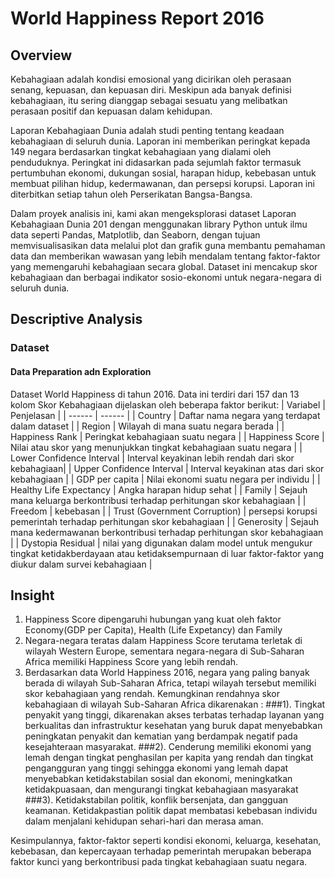 # World Happiness Report 2016

## Overview
Kebahagiaan adalah kondisi emosional yang dicirikan oleh perasaan senang, kepuasan, dan kepuasan diri. Meskipun ada banyak definisi kebahagiaan, itu sering dianggap sebagai sesuatu yang melibatkan perasaan positif dan kepuasan dalam kehidupan.

Laporan Kebahagiaan Dunia adalah studi penting tentang keadaan kebahagiaan di seluruh dunia. Laporan ini memberikan peringkat kepada 149 negara berdasarkan tingkat kebahagiaan yang dialami oleh penduduknya. Peringkat ini didasarkan pada sejumlah faktor termasuk pertumbuhan ekonomi, dukungan sosial, harapan hidup, kebebasan untuk membuat pilihan hidup, kedermawanan, dan persepsi korupsi. Laporan ini diterbitkan setiap tahun oleh Perserikatan Bangsa-Bangsa.

Dalam proyek analisis ini, kami akan mengeksplorasi dataset Laporan Kebahagiaan Dunia 201 dengan menggunakan library Python untuk ilmu data seperti Pandas, Matplotlib, dan Seaborn, dengan tujuan memvisualisasikan data melalui plot dan grafik guna membantu pemahaman data dan memberikan wawasan yang lebih mendalam tentang faktor-faktor yang memengaruhi kebahagiaan secara global. Dataset ini mencakup skor kebahagiaan dan berbagai indikator sosio-ekonomi untuk negara-negara di seluruh dunia.
## Descriptive Analysis
### Dataset
#### Data Preparation adn Exploration
Dataset World Happiness di tahun 2016. Data ini terdiri dari 157 dan 13 kolom
Skor Kebahagiaan dijelaskan oleh beberapa faktor berikut:
| Variabel | Penjelasan |
| ------ | ------ |
| Country | Daftar nama negara yang terdapat dalam dataset |
| Region | Wilayah di mana suatu negara berada |
| Happiness Rank | Peringkat kebahagiaan suatu negara |
| Happiness Score | Nilai atau skor yang menunjukkan tingkat kebahagiaan suatu negara |
| Lower Confidence Interval | Interval keyakinan lebih rendah dari skor kebahagiaan| 
| Upper Confidence Interval | Interval keyakinan atas dari skor kebahagiaan |
| GDP per capita | Nilai ekonomi suatu negara per individu |
| Healthy Life Expectancy | Angka harapan hidup sehat |
| Family | Sejauh mana keluarga berkontribusi terhadap perhitungan skor kebahagiaan |
| Freedom | kebebasan |
| Trust (Government Corruption) | persepsi korupsi pemerintah terhadap perhitungan skor kebahagiaan |
| Generosity | Sejauh mana kedermawanan berkontribusi terhadap perhitungan skor kebahagiaan |
| Dystopia Residual | nilai yang digunakan dalam model untuk mengukur tingkat ketidakberdayaan atau ketidaksempurnaan di luar faktor-faktor yang diukur dalam survei kebahagiaan |
## Insight
1. Happiness Score dipengaruhi hubungan yang kuat oleh faktor Economy(GDP per Capita), Health (Life Expetancy) dan Family
2. Negara-negara teratas dalam Happiness Score terutama terletak di wilayah Western Europe, sementara negara-negara di Sub-Saharan Africa memiliki Happiness Score yang lebih rendah.
3. Berdasarkan data World Happiness 2016, negara yang paling banyak berada di wilayah Sub-Saharan Africa, tetapi wilayah tersebut memiliki skor kebahagiaan yang rendah. Kemungkinan rendahnya skor kebahagiaan di wilayah Sub-Saharan Africa dikarenakan :
    ###1).  Tingkat penyakit yang tinggi, dikarenakan akses terbatas terhadap layanan yang berkualitas dan infrastruktur kesehatan yang buruk dapat menyebabkan peningkatan penyakit dan kematian yang berdampak negatif pada kesejahteraan masyarakat.
    ###2). Cenderung memiliki ekonomi yang lemah dengan tingkat penghasilan per kapita yang rendah dan tingkat pengangguran yang tinggi sehingga ekonomi yang lemah dapat menyebabkan ketidakstabilan sosial dan ekonomi, meningkatkan ketidakpuasaan, dan mengurangi tingkat kebahagiaan masyarakat
    ###3). Ketidakstabilan politik, konflik bersenjata, dan gangguan keamanan. Ketidakpastian politik dapat membatasi kebebasan individu dalam menjalani kehidupan sehari-hari dan merasa aman.

Kesimpulannya, faktor-faktor seperti kondisi ekonomi, keluarga, kesehatan, kebebasan, dan kepercayaan terhadap pemerintah merupakan beberapa faktor kunci yang berkontribusi pada tingkat kebahagiaan suatu negara.
